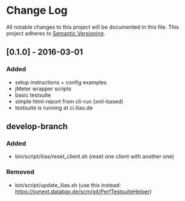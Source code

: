 # Change Log
All notable changes to this project will be documented in this file.
This project adheres to [Semantic Versioning](http://semver.org/).

## [0.1.0] - 2016-03-01
### Added
* setup instructions + config examples
* jMeter wrapper scripts
* basic testsuite
* simple html-report from cli-run (xml-based)
* testsuite is running at ci.ilias.de

## develop-branch
### Added
* bin/script/ilias/reset_client.sh (reset one client with another one)

### Removed
* bin/script/update_ilias.sh (use this instead: https://svnext.databay.de/scm/git/PerfTestsuiteHelper)
